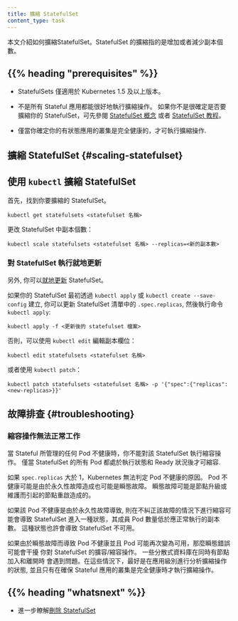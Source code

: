 ```yaml
---
title: 擴縮 StatefulSet
content_type: task
---
```


<!-- overview -->
<!--
This task shows how to scale a StatefulSet. Scaling a StatefulSet refers to increasing or decreasing the number of replicas.
-->
本文介紹如何擴縮StatefulSet。StatefulSet 的擴縮指的是增加或者減少副本個數。


## {{% heading "prerequisites" %}}

<!--
* StatefulSets are only available in Kubernetes version 1.5 or later.
  To check your version of Kubernetes, run `kubectl version`.

* Not all stateful applications scale nicely. If you are unsure about whether to scale your StatefulSets, see [StatefulSet concepts](/docs/concepts/workloads/controllers/statefulset/) or [StatefulSet tutorial](/docs/tutorials/stateful-application/basic-stateful-set/) for further information.

* You should perform scaling only when you are confident that your stateful application
  cluster is completely healthy.
-->
* StatefulSets 僅適用於 Kubernetes 1.5 及以上版本。
* 不是所有 Stateful 應用都能很好地執行擴縮操作。 
  如果你不是很確定是否要擴縮你的 StatefulSet，可先參閱
  [StatefulSet 概念](/zh-cn/docs/concepts/workloads/controllers/statefulset/)
  或者 [StatefulSet 教程](/zh-cn/docs/tutorials/stateful-application/basic-stateful-set/)。

* 僅當你確定你的有狀態應用的叢集是完全健康的，才可執行擴縮操作.

<!-- steps -->

<!--
## Scaling StatefulSets

### Use kubectl to scale StatefulSets

First, find the StatefulSet you want to scale.

```shell
kubectl get statefulsets <stateful-set-name>
```
-->
## 擴縮 StatefulSet   {#scaling-statefulset}

## 使用 `kubectl` 擴縮 StatefulSet

首先，找到你要擴縮的 StatefulSet。

```shell
kubectl get statefulsets <statefulset 名稱>
```

<!--
Change the number of replicas of your StatefulSet:

```shell
kubectl scale statefulsets <stateful-set-name> --replicas=<new-replicas>
```
-->
更改 StatefulSet 中副本個數：

```shell
kubectl scale statefulsets <statefulset 名稱> --replicas=<新的副本數>
```

<!--
### Make in-place updates on your StatefulSets

Alternatively, you can do [in-place updates](/docs/concepts/cluster-administration/manage-deployment/#in-place-updates-of-resources) on your StatefulSets.

If your StatefulSet was initially created with `kubectl apply`,
update `.spec.replicas` of the StatefulSet manifests, and then do a `kubectl apply`:
-->
### 對 StatefulSet 執行就地更新

另外, 你可以[就地更新](/zh-cn/docs/concepts/cluster-administration/manage-deployment/#in-place-updates-of-resources) StatefulSet。

如果你的 StatefulSet 最初透過 `kubectl apply` 或 `kubectl create --save-config` 建立,
你可以更新 StatefulSet 清單中的 `.spec.replicas`, 然後執行命令 `kubectl apply`:

<!--
```shell
kubectl apply -f <stateful-set-file-updated>
```

Otherwise, edit that field with `kubectl edit`:

```shell
kubectl edit statefulsets <stateful-set-name>
```

Or use `kubectl patch`:

```shell
kubectl patch statefulsets <stateful-set-name> -p '{"spec":{"replicas":<new-replicas>}}'
```
-->
```shell
kubectl apply -f <更新後的 statefulset 檔案>
```

否則，可以使用 `kubectl edit` 編輯副本欄位：

```shell
kubectl edit statefulsets <statefulset 名稱>
```

或者使用 `kubectl patch`：

```shell
kubectl patch statefulsets <statefulset 名稱> -p '{"spec":{"replicas":<new-replicas>}}'
```

<!--
## Troubleshooting

### Scaling down does not work right
-->
## 故障排查  {#troubleshooting}

### 縮容操作無法正常工作

<!--
You cannot scale down a StatefulSet when any of the stateful Pods it manages is unhealthy. Scaling down only takes place
after those stateful Pods become running and ready.

If spec.replicas > 1, Kubernetes cannot determine the reason for an unhealthy Pod. It might be the result of a permanent fault or of a transient fault. A transient fault can be caused by a restart required by upgrading or maintenance.
-->
當 Stateful 所管理的任何 Pod 不健康時，你不能對該 StatefulSet 執行縮容操作。
僅當 StatefulSet 的所有 Pod 都處於執行狀態和 Ready 狀況後才可縮容.

如果 `spec.replicas` 大於 1，Kubernetes 無法判定 Pod 不健康的原因。
Pod 不健康可能是由於永久性故障造成也可能是瞬態故障。
瞬態故障可能是節點升級或維護而引起的節點重啟造成的。

<!--
If the Pod is unhealthy due to a permanent fault, scaling
without correcting the fault may lead to a state where the StatefulSet membership
drops below a certain minimum number of replicas that are needed to function
correctly. This may cause your StatefulSet to become unavailable.
-->
如果該 Pod 不健康是由於永久性故障導致, 則在不糾正該故障的情況下進行縮容可能會導致
StatefulSet 進入一種狀態，其成員 Pod 數量低於應正常執行的副本數。
這種狀態也許會導致 StatefulSet 不可用。

<!--
If the Pod is unhealthy due to a transient fault and the Pod might become available again,
the transient error may interfere with your scale-up or scale-down operation. Some distributed
databases have issues when nodes join and leave at the same time. It is better
to reason about scaling operations at the application level in these cases, and
perform scaling only when you are sure that your stateful application cluster is
completely healthy.
-->
如果由於瞬態故障而導致 Pod 不健康並且 Pod 可能再次變為可用，那麼瞬態錯誤可能會干擾
你對 StatefulSet 的擴容/縮容操作。 一些分散式資料庫在同時有節點加入和離開時
會遇到問題。在這些情況下，最好是在應用級別進行分析擴縮操作的狀態, 並且只有在確保
Stateful 應用的叢集是完全健康時才執行擴縮操作。

## {{% heading "whatsnext" %}}

<!--
* Learn more about [deleting a StatefulSet](/docs/tasks/run-application/delete-stateful-set/).
-->
* 進一步瞭解[刪除 StatefulSet](/zh-cn/docs/tasks/run-application/delete-stateful-set/)

